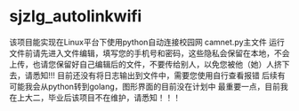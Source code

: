 # sjzlg_autolinkwifi
该项目能实现在Linux平台下使用python自动连接校园网
camnet.py主文件
运行文件前请先进入文件编辑，填写您的手机号和密码，这些隐私会保留在本地，不会上传，也请您保留好自己编辑后的文件，不要传给别人，以免您被他（她）人挤下去，请悉知!!!
目前还没有将日志输出到文件中，需要您使用自行查看报错
后续有可能我会从python转到golang，图形界面的目前没在计划中
最重要一点，目前我在上大二，毕业后该项目不在维护，请悉知！！！
